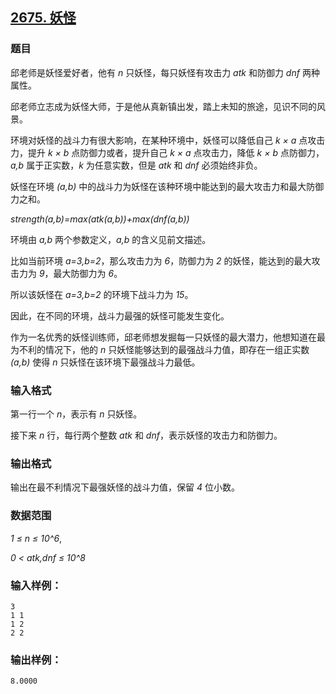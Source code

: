 ## [2675. 妖怪](https://www.acwing.com/problem/content/2677/)

### 题目

邱老师是妖怪爱好者，他有 *n* 只妖怪，每只妖怪有攻击力 *atk* 和防御力 *dnf* 两种属性。

邱老师立志成为妖怪大师，于是他从真新镇出发，踏上未知的旅途，见识不同的风景。

环境对妖怪的战斗力有很大影响，在某种环境中，妖怪可以降低自己 *k × a* 点攻击力，提升 *k × b* 点防御力或者，提升自己 *k × a* 点攻击力，降低 *k × b* 点防御力，*a,b* 属于正实数，*k* 为任意实数，但是 *atk* 和 *dnf* 必须始终非负。

妖怪在环境 *(a,b)* 中的战斗力为妖怪在该种环境中能达到的最大攻击力和最大防御力之和。

*strength(a,b)=max(atk(a,b))+max(dnf(a,b))*

环境由 *a,b* 两个参数定义，*a,b* 的含义见前文描述。

比如当前环境 *a=3,b=2*，那么攻击力为 *6*，防御力为 *2* 的妖怪，能达到的最大攻击力为 *9*，最大防御力为 *6*。

所以该妖怪在 *a=3,b=2* 的环境下战斗力为 *15*。

因此，在不同的环境，战斗力最强的妖怪可能发生变化。

作为一名优秀的妖怪训练师，邱老师想发掘每一只妖怪的最大潜力，他想知道在最为不利的情况下，他的 *n* 只妖怪能够达到的最强战斗力值，即存在一组正实数 *(a,b)* 使得 *n* 只妖怪在该环境下最强战斗力最低。

### 输入格式

第一行一个 *n*，表示有 *n* 只妖怪。

接下来 *n* 行，每行两个整数 *atk* 和 *dnf*，表示妖怪的攻击力和防御力。

### 输出格式

输出在最不利情况下最强妖怪的战斗力值，保留 *4* 位小数。

### 数据范围

*1 ≤ n ≤ 10^6*,

*0 < atk,dnf ≤ 10^8*

### 输入样例：

```
3
1 1
1 2
2 2
```

### 输出样例：

```
8.0000
```
